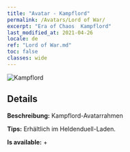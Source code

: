 ```yaml
---
title: "Avatar - Kampflord"
permalink: /Avatars/Lord of War/
excerpt: "Era of Chaos  Kampflord"
last_modified_at: 2021-04-26
locale: de
ref: "Lord of War.md"
toc: false
classes: wide
---
```

 ![Kampflord](/images/a/avatarFrame_9.png)

## Details

 **Beschreibung:** Kampflord-Avatarrahmen 

 **Tips:** Erhältlich im Heldenduell-Laden. 

 **Is available:**  + 


